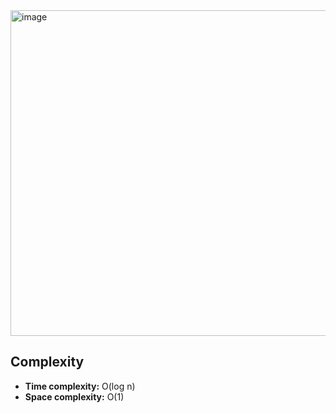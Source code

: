<img width="778" height="521" alt="image" src="https://github.com/user-attachments/assets/05159514-e03a-4269-8986-da928f6747b4" />

## Complexity
- **Time complexity:** O(log n)
- **Space complexity:** O(1)
